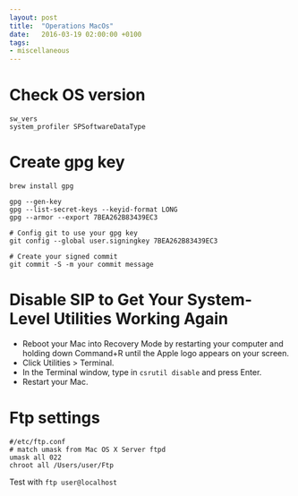 ```yaml
---
layout: post
title:  "Operations MacOs"
date:   2016-03-19 02:00:00 +0100
tags:
- miscellaneous
---
```


# Check OS version

```
sw_vers
system_profiler SPSoftwareDataType
```

# Create gpg key

```
brew install gpg

gpg --gen-key
gpg --list-secret-keys --keyid-format LONG
gpg --armor --export 7BEA262B83439EC3

# Config git to use your gpg key
git config --global user.signingkey 7BEA262B83439EC3

# Create your signed commit
git commit -S -m your commit message
```

# Disable SIP to Get Your System-Level Utilities Working Again

- Reboot your Mac into Recovery Mode by restarting your computer and holding down Command+R until the Apple logo appears on your screen.
- Click Utilities > Terminal.
- In the Terminal window, type in `csrutil disable` and press Enter.
- Restart your Mac.

# Ftp settings

```
#/etc/ftp.conf
# match umask from Mac OS X Server ftpd
umask all 022
chroot all /Users/user/Ftp
```

Test with `ftp user@localhost`
